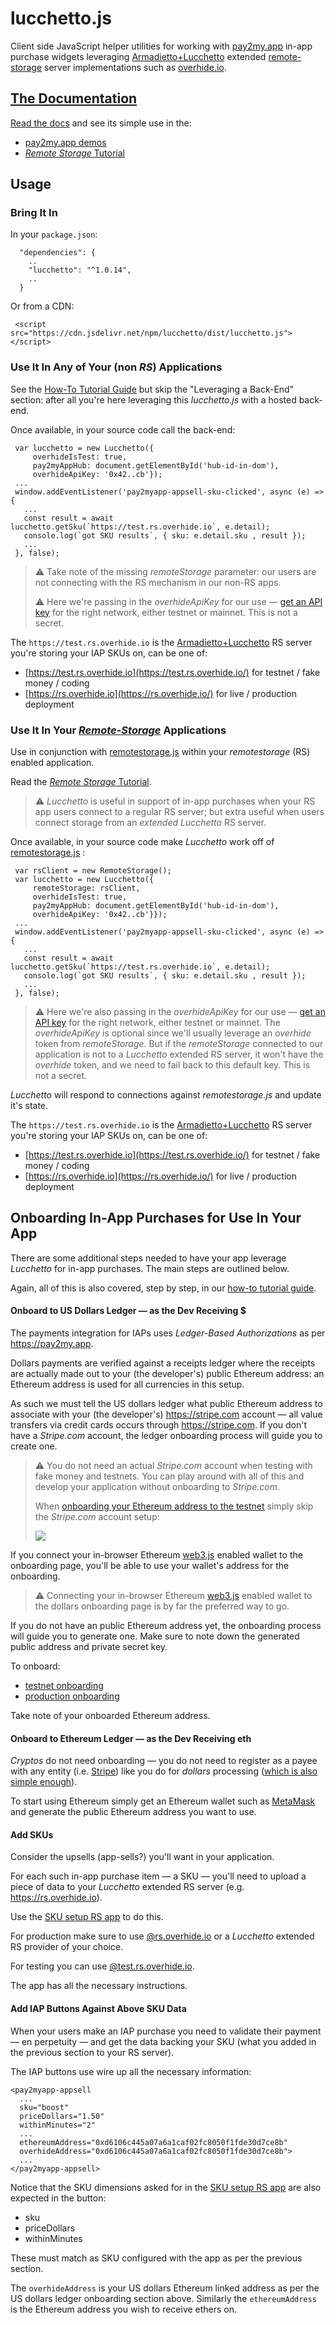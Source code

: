 # lucchetto.js

Client side JavaScript helper utilities for working with [pay2my.app](https://pay2my.app) in-app purchase widgets leveraging [Armadietto+Lucchetto](https://github.com/overhide/armadietto/tree/master/lucchetto) extended [remote-storage](https://remotestorage.io) server implementations such as [overhide.io](https://overhide.io#baas).



## [The Documentation](https://overhide.github.io/lucchetto/docs/lucchetto.js-rendered-docs/index.html)

[Read the docs](https://overhide.github.io/lucchetto/docs/lucchetto.js-rendered-docs/index.html) and see its simple use in the:

- [pay2my.app demos](https://www.npmjs.com/package/pay2my.app/v/latest#demos)
- [*Remote Storage* Tutorial](https://github.com/overhide/remotestorage-tutorial) 



## Usage

### Bring It In

In your `package.json`:

```
  "dependencies": {
    ..
    "lucchetto": "^1.0.14",
    ..
  }
```



Or from a CDN:

```
 <script src="https://cdn.jsdelivr.net/npm/lucchetto/dist/lucchetto.js"></script>
```



### Use It In Any of Your (non *RS*) Applications

See the [How-To Tutorial Guide](https://github.com/overhide/pay2my.app/blob/master/howto/intro/README.md) but skip the "Leveraging a Back-End" section:  after all you're here leveraging this *lucchetto.js* with a hosted back-end.

Once available, in your source code call the back-end:

``` 
 var lucchetto = new Lucchetto({
     overhideIsTest: true, 
     pay2myAppHub: document.getElementById('hub-id-in-dom'),
     overhideApiKey: '0x42..cb'});
 ...
 window.addEventListener('pay2myapp-appsell-sku-clicked', async (e) => { 
   ...
   const result = await lucchetto.getSku(`https://test.rs.overhide.io`, e.detail);
   console.log(`got SKU results`, { sku: e.detail.sku , result });
   ...
 }, false);
```



> ⚠ Take note of the missing *remoteStorage* parameter: our users are not connecting with the RS mechanism in our non-RS apps.
>
> ⚠ Here we're passing in the *overhideApiKey* for our use &mdash; [get an API key](https://token.overhide.io/register) for the right network, either  testnet or mainnet.  This is not a secret.



The `https://test.rs.overhide.io` is the [Armadietto+Lucchetto](https://github.com/overhide/armadietto/tree/master/lucchetto) RS server you're storing your IAP SKUs on, can be one of:

-  [https://test.rs.overhide.io](https://test.rs.overhide.io/) for testnet / fake money / coding
-  [https://rs.overhide.io](https://rs.overhide.io/) for live / production deployment



### Use It In Your [*Remote-Storage*](https://remotestorage.io) Applications

Use in conjunction with [remotestorage.js](https://github.com/remotestorage/remotestorage.js) within your *remotestorage* (RS) enabled application.

Read the [*Remote Storage* Tutorial](https://github.com/overhide/remotestorage-tutorial).

> ⚠ *Lucchetto* is useful in support of in-app purchases when your RS app users connect to a regular RS server; but extra useful when users connect storage from an *extended* *Lucchetto* RS server.



Once available, in your source code make *Lucchetto* work off of  [remotestorage.js](https://github.com/remotestorage/remotestorage.js) :

``` 
 var rsClient = new RemoteStorage();
 var lucchetto = new Lucchetto({
     remoteStorage: rsClient,
     overhideIsTest: true, 
     pay2myAppHub: document.getElementById('hub-id-in-dom'),
     overhideApiKey: '0x42..cb'}});
 ...
 window.addEventListener('pay2myapp-appsell-sku-clicked', async (e) => { 
   ...
   const result = await lucchetto.getSku(`https://test.rs.overhide.io`, e.detail);
   console.log(`got SKU results`, { sku: e.detail.sku , result });
   ...
 }, false);
```



>  ⚠ Here we're also passing in the *overhideApiKey* for our use &mdash; [get an API key](https://token.overhide.io/register) for the right network, either testnet or mainnet.  The *overhideApiKey* is optional since we'll usually leverage an *overhide* token from *remoteStorage*.  But if the *remoteStorage* connected to our application is not to a *Lucchetto* extended RS server, it won't have the *overhide* token, and we need to fail back to this default key.  This is not a secret.



*Lucchetto* will respond to connections against *remotestorage.js* and update it's state.  



The `https://test.rs.overhide.io` is the [Armadietto+Lucchetto](https://github.com/overhide/armadietto/tree/master/lucchetto) RS server you're storing your IAP SKUs on, can be one of:

-  [https://test.rs.overhide.io](https://test.rs.overhide.io/) for testnet / fake money / coding
-  [https://rs.overhide.io](https://rs.overhide.io/) for live / production deployment



## Onboarding In-App Purchases for Use In Your App

There are some additional steps needed to have your app leverage *Lucchetto* for in-app purchases.  The main steps are outlined below. 

Again, all of this is also covered, step by step, in our [how-to tutorial guide](https://github.com/overhide/remotestorage-tutorial).



#### Onboard to US Dollars Ledger &mdash; as the Dev Receiving $

The payments integration for IAPs uses *Ledger-Based Authorizations* as per https://pay2my.app.

Dollars payments are verified against a receipts ledger where the receipts are actually made out to your (the developer's) public Ethereum address:  an Ethereum address is used for all currencies in this setup.

As such we must tell the US dollars ledger what public Ethereum address to associate with your (the developer's) https://stripe.com account &mdash; all value transfers via credit cards occurs through https://stripe.com.  If you don't have a *Stripe.com* account, the ledger onboarding  process will guide you to create one.



> ⚠ You do not need an actual *Stripe.com* account when testing with fake money and testnets.  You can play around with all of this and develop your application without onboarding to *Stripe.com*.  
>
> When [onboarding your Ethereum address to the testnet](https://test.ledger.overhide.io/onboard) simply skip the *Stripe.com* account setup:
>
> ![](assets/stripe_test.png)



If you connect your in-browser Ethereum [web3.js](https://web3js.readthedocs.io/) enabled wallet to the onboarding page, you'll be able to use your wallet's address for the onboarding.  



> ⚠ Connecting your in-browser Ethereum [web3.js](https://web3js.readthedocs.io/) enabled wallet to the dollars onboarding page is by far the preferred way to go.



If you do not have an public Ethereum address yet, the onboarding process will guide you to generate one.  Make sure to note down the generated public address and private secret key.



To onboard:

- [testnet onboarding](https://test.ledger.overhide.io/onboard)
- [production onboarding](https://ledger.overhide.io/onboard)



Take note of your onboarded Ethereum address.



#### Onboard to Ethereum Ledger &mdash; as the Dev Receiving eth

*Cryptos* do not need onboarding — you do not need to register as a payee with any entity (i.e. [Stripe](https://stripe.com/)) like you do for *dollars* processing ([which is also simple enough](https://ledger.overhide.io/onboard)).

To start using Ethereum simply get an Ethereum wallet such as [MetaMask](https://metamask.io/) and generate the public Ethereum address you want to use.



#### Add SKUs

Consider the upsells (app-sells?) you'll want in your application.

For each such in-app purchase item &mdash; a SKU &mdash;  you'll need to upload a piece of data to your *Lucchetto* extended RS server (e.g. https://rs.overhide.io).

Use the [SKU setup RS app](https://overhide.github.io/armadietto/lucchetto/onboard.html#)  to do this.

For production make sure to use [@rs.overhide.io](https://rs.overhide.io) or a *Lucchetto* extended RS provider of your choice.

For testing you can use [@test.rs.overhide.io](https://test.rs.overhide.io).

The app has all the necessary instructions.



#### Add IAP Buttons Against Above SKU Data

When your users make an IAP purchase you need to validate their payment &mdash; en perpetuity &mdash; and get the data backing your SKU (what you added in the previous section to your RS server).

The IAP buttons use wire up all the necessary information:

```
<pay2myapp-appsell 
  ...
  sku="boost"
  priceDollars="1.50"
  withinMinutes="2"
  ...
  ethereumAddress="0xd6106c445a07a6a1caf02fc8050f1fde30d7ce8b"
  overhideAddress="0xd6106c445a07a6a1caf02fc8050f1fde30d7ce8b">
  ...
</pay2myapp-appsell>
```

Notice that the SKU dimensions asked for in the [SKU setup RS app](https://overhide.github.io/armadietto/lucchetto/onboard.html#) are also expected in the button:

- sku
- priceDollars
- withinMinutes

These must match as SKU configured with the app as per the previous section.

The `overhideAddress` is your US dollars Ethereum linked address as per the US dollars ledger onboarding section above.  Similarly the `ethereumAddress`  is the Ethereum address you wish to receive ethers on.

